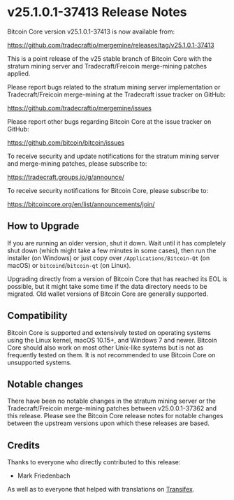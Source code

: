 v25.1.0.1-37413 Release Notes
=============================

Bitcoin Core version v25.1.0.1-37413 is now available from:

  https://github.com/tradecraftio/mergemine/releases/tag/v25.1.0.1-37413

This is a point release of the v25 stable branch of Bitcoin Core with the stratum mining server and Tradecraft/Freicoin merge-mining patches applied.

Please report bugs related to the stratum mining server implementation or Tradecraft/Freicoin merge-mining at the Tradecraft issue tracker on GitHub:

  https://github.com/tradecraftio/mergemine/issues

Please report other bugs regarding Bitcoin Core at the issue tracker on GitHub:

  https://github.com/bitcoin/bitcoin/issues

To receive security and update notifications for the stratum mining server and merge-mining patches, please subscribe to:

  https://tradecraft.groups.io/g/announce/

To receive security notifications for Bitcoin Core, please subscribe to:

  https://bitcoincore.org/en/list/announcements/join/

How to Upgrade
--------------

If you are running an older version, shut it down. Wait until it has completely shut down (which might take a few minutes in some cases), then run the installer (on Windows) or just copy over `/Applications/Bitcoin-Qt` (on macOS) or `bitcoind`/`bitcoin-qt` (on Linux).

Upgrading directly from a version of Bitcoin Core that has reached its EOL is possible, but it might take some time if the data directory needs to be migrated.  Old wallet versions of Bitcoin Core are generally supported.

Compatibility
-------------

Bitcoin Core is supported and extensively tested on operating systems using the Linux kernel, macOS 10.15+, and Windows 7 and newer.  Bitcoin Core should also work on most other Unix-like systems but is not as frequently tested on them.  It is not recommended to use Bitcoin Core on unsupported systems.

Notable changes
---------------

There have been no notable changes in the stratum mining server or the Tradecraft/Freicoin merge-mining patches between v25.0.0.1-37362 and this release.  Please see the Bitcoin Core release notes for notable changes between the upstream versions upon which these releases are based.

Credits
-------

Thanks to everyone who directly contributed to this release:

- Mark Friedenbach

As well as to everyone that helped with translations on [Transifex](https://www.transifex.com/tradecraft/freicoin-1/).
